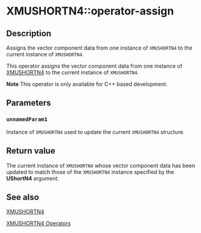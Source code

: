 # XMUSHORTN4::operator-assign

## Description

Assigns the vector component data from one instance of `XMUSHORTN4` to the current instance of `XMUSHORTN4`.

This operator assigns the vector component data from one instance of [XMUSHORTN4](https://learn.microsoft.com/windows/win32/api/directxpackedvector/ns-directxpackedvector-xmushortn4) to the current instance of `XMUSHORTN4`.

**Note** This operator is only available for C++ based development.

## Parameters

### `unnamedParam1`

Instance of `XMUSHORTN4` used to update the current `XMUSHORTN4` structure.

## Return value

The current instance of `XMUSHORTN4` whose vector component data has been updated to match those of the `XMUSHORTN4` instance specified by the **UShortN4** argument.

## See also

[XMUSHORTN4](https://learn.microsoft.com/windows/win32/api/directxpackedvector/ns-directxpackedvector-xmushortn4)

[XMUSHORTN4 Operators](https://msdn.microsoft.com/ed6ebfb8-d988-4fdf-917d-08e29214c117)
